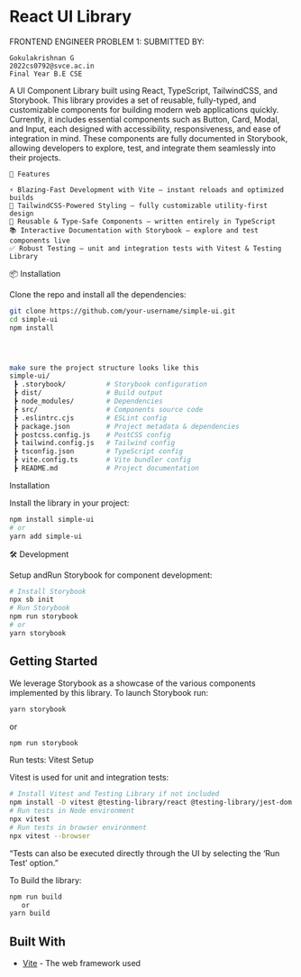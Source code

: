 # React UI Library

FRONTEND ENGINEER PROBLEM 1: 
SUBMITTED BY:
```
Gokulakrishnan G
2022cs0792@svce.ac.in
Final Year B.E CSE
```

A UI Component Library built using React, TypeScript, TailwindCSS, and Storybook. This library provides a set of reusable, fully-typed, and customizable components for building modern web applications quickly. Currently, it includes essential components such as Button, Card, Modal, and Input, each designed with accessibility, responsiveness, and ease of integration in mind.
These components are fully documented in Storybook, allowing developers to explore, test, and integrate them seamlessly into their projects.

```
🚀 Features

⚡ Blazing-Fast Development with Vite – instant reloads and optimized builds
🎨 TailwindCSS-Powered Styling – fully customizable utility-first design
🧩 Reusable & Type-Safe Components – written entirely in TypeScript
📚 Interactive Documentation with Storybook – explore and test components live
✅ Robust Testing – unit and integration tests with Vitest & Testing Library 
```

📦 Installation  

Clone the repo and install all the dependencies:  

```bash
git clone https://github.com/your-username/simple-ui.git
cd simple-ui
npm install




make sure the project structure looks like this
simple-ui/
 ┣ .storybook/          # Storybook configuration
 ┣ dist/                # Build output
 ┣ node_modules/        # Dependencies
 ┣ src/                 # Components source code
 ┣ .eslintrc.cjs        # ESLint config
 ┣ package.json         # Project metadata & dependencies
 ┣ postcss.config.js    # PostCSS config
 ┣ tailwind.config.js   # Tailwind config
 ┣ tsconfig.json        # TypeScript config
 ┣ vite.config.ts       # Vite bundler config
 ┣ README.md            # Project documentation

```
Installation

Install the library in your project:
```bash
npm install simple-ui
# or
yarn add simple-ui
```

🛠 Development

Setup andRun Storybook for component development:
```bash
# Install Storybook
npx sb init
# Run Storybook
npm run storybook
# or
yarn storybook
```

## Getting Started

We leverage Storybook as a showcase of the various components implemented by this library.
To launch Storybook run:

```bash
yarn storybook
```

or

```bash
npm run storybook
```

Run tests:
Vitest Setup

Vitest is used for unit and integration tests:
```bash
# Install Vitest and Testing Library if not included
npm install -D vitest @testing-library/react @testing-library/jest-dom
# Run tests in Node environment
npx vitest
# Run tests in browser environment
npx vitest --browser
```
“Tests can also be executed directly through the UI by selecting the ‘Run Test’ option.”

To Build the library:
```bash
npm run build
   or
yarn build
```

## Built With

- [Vite](https://vitejs.dev/) - The web framework used




